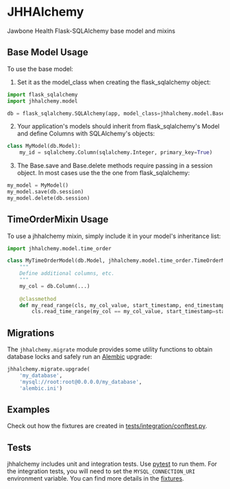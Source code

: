 # JHHAlchemy

Jawbone Health Flask-SQLAlchemy base model and mixins

## Base Model Usage

To use the base model:

1. Set it as the model_class when creating the flask_sqlalchemy object:
```python
import flask_sqlalchemy
import jhhalchemy.model

db = flask_sqlalchemy.SQLAlchemy(app, model_class=jhhalchemy.model.Base)
```

2. Your application's models should inherit from flask_sqlalchemy's Model and define Columns with SQLAlchemy's objects:
```python
class MyModel(db.Model):
    my_id = sqlalchemy.Column(sqlalchemy.Integer, primary_key=True)
```

3. The Base.save and Base.delete methods require passing in a session object. In most cases use the the one from
flask_sqlalchemy:
```python
my_model = MyModel()
my_model.save(db.session)
my_model.delete(db.session)
```

## TimeOrderMixin Usage
To use a jhhalchemy mixin, simply include it in your model's inheritance list:
```python
import jhhalchemy.model.time_order

class MyTimeOrderModel(db.Model, jhhalchemy.model.time_order.TimeOrderMixin):
    """
    Define additional columns, etc.
    """
    my_col = db.Column(...)
    
    @classmethod
    def my_read_range(cls, my_col_value, start_timestamp, end_timestamp):
        cls.read_time_range(my_col == my_col_value, start_timestamp=start_timestamp, end_timestamp=end_timestamp)
```

## Migrations
The `jhhalchemy.migrate` module provides some utility functions to obtain database locks and safely run an
[Alembic](http://alembic.zzzcomputing.com/) upgrade:
```python
jhhalchemy.migrate.upgrade(
    'my_database', 
    'mysql://root:root@0.0.0.0/my_database', 
    'alembic.ini')
```
## Examples

Check out how the fixtures are created in
[tests/integration/conftest.py](https://github.com/JawboneHealth/jhhalchemy/blob/master/tests/integration/conftest.py).

## Tests
jhhalchemy includes unit and integration tests. Use [pytest](https://docs.pytest.org/en/latest/) to run them. For the 
integration tests, you will need to set the `MYSQL_CONNECTION_URI` environment variable. You can find more details in 
the [fixtures](https://github.com/JawboneHealth/jhhalchemy/blob/master/jhhalchemy/tests/integration/conftest.py).